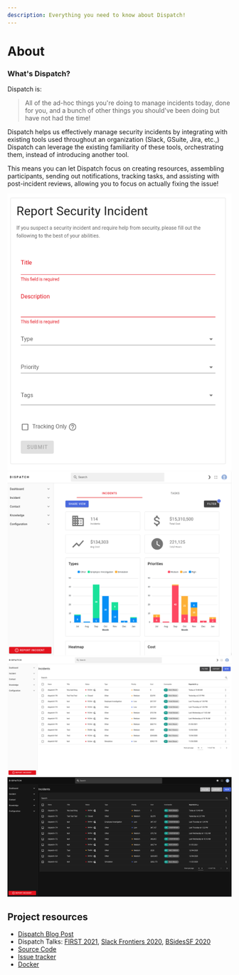 ```yaml
---
description: Everything you need to know about Dispatch!
---
```


# About

### What's Dispatch?

Dispatch is:

> All of the ad-hoc things you're doing to manage incidents today, done for you, and a bunch of other things you should've been doing but have not had the time!

Dispatch helps us effectively manage security incidents by integrating with existing tools used throughout an organization \(Slack, GSuite, Jira, etc.,\) Dispatch can leverage the existing familiarity of these tools, orchestrating them, instead of introducing another tool.

This means you can let Dispatch focus on creating resources, assembling participants, sending out notifications, tracking tasks, and assisting with post-incident reviews, allowing you to focus on actually fixing the issue!

![](https://github.com/Netflix/dispatch/raw/master/docs/.gitbook/assets/thumb-6.png)
![](https://github.com/Netflix/dispatch/raw/master/docs/.gitbook/assets/thumb-4.png)
![](https://github.com/Netflix/dispatch/raw/master/docs/.gitbook/assets/thumb-3.png)
![](https://github.com/Netflix/dispatch/raw/master/docs/.gitbook/assets/thumb-5.png)

## Project resources

- [Dispatch Blog Post](https://medium.com/@NetflixTechBlog/introducing-dispatch-da4b8a2a8072)
- Dispatch Talks: [FIRST 2021](https://www.youtube.com/watch?v=_HYShHaVUGg&ab_channel=FIRST), [Slack Frontiers 2020](https://slack.com/intl/pt-br/blog/collaboration/engineers-netflix-pagerduty-slack), [BSidesSF 2020](https://www.youtube.com/watch?v=49eYH46ujIU&t=25s)
- [Source Code](https://github.com/netflix/dispatch)
- [Issue tracker](https://github.com/netflix/dispatch/issues)
- [Docker](https://github.com/Netflix/dispatch-docker)
